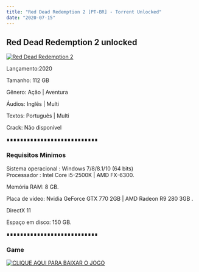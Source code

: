 ```yaml
---
title: "Red Dead Redemption 2 [PT-BR] - Torrent Unlocked"
date: "2020-07-15"
---
```


## Red Dead Redemption 2 unlocked

[![](https://1.bp.blogspot.com/-2geU8Ij5mGc/XrQm6O_abRI/AAAAAAAAAoQ/R4wkfTKsNLMJf96U6BDa89Rn2WvFWw5OACLcBGAsYHQ/s640/Diesel_productv2_heather_home_EGS_RockstarGames_RedDeadRedemption2_G1A_00-1920x1080-308f101576da37225c889173094f373f2afc56c1.jpg "Red Dead Redemption 2")](https://1.bp.blogspot.com/-2geU8Ij5mGc/XrQm6O_abRI/AAAAAAAAAoQ/R4wkfTKsNLMJf96U6BDa89Rn2WvFWw5OACLcBGAsYHQ/s1600/Diesel_productv2_heather_home_EGS_RockstarGames_RedDeadRedemption2_G1A_00-1920x1080-308f101576da37225c889173094f373f2afc56c1.jpg)

Lançamento:2020

Tamanho: 112 GB

Gênero: Ação | Aventura

Áudios: Inglês | Multi

Textos: Português | Multi

Crack: Não disponível

∎∎∎∎∎∎∎∎∎∎∎∎∎∎∎∎∎∎∎∎∎∎∎∎∎∎∎

  

### Requisitos Minimos

Sistema operacional : Windows 7/8/8.1/10 (64 bits)  
Processador : Intel Core i5-2500K | AMD FX-6300. 

Memória RAM: 8 GB.

Placa de vídeo: Nvidia GeForce GTX 770 2GB | AMD Radeon R9 280 3GB .

DirectX 11

Espaço em disco: 150 GB.

∎∎∎∎∎∎∎∎∎∎∎∎∎∎∎∎∎∎∎∎∎∎∎∎∎∎∎

### Game

[![](https://1.bp.blogspot.com/-qtMkGv5gL20/XnDXUMM72yI/AAAAAAAAAas/3fw4QW-wPxoIAhUyb7hjqQAA1Rvne5TmQCPcBGAYYCw/s320/MAGNET{ca9bad4f721d92abc13e060f4f8dd78be4bc2e3e6ae69d619fbd104809de1ad1}2BLINK.png "CLIQUE AQUI PARA BAIXAR O JOGO")](https://stfly.io/BarHXs1Q)

